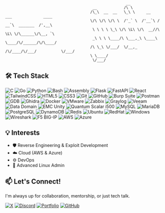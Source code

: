 ```
                                                      __                                    
                                       __            /\ \                                   
                                      /\_\  __  __   \_\ \     __    ___              ____  
                                      \/\ \/\ \/\ \  /'_` \  /'__`\ / __`\  _______  /',__\ 
                                       \ \ \ \ \_\ \/\ \L\ \/\  __//\ \L\ \/\______\/\__, `\
                                       _\ \ \ \____/\ \___,_\ \____\ \____/\/______/\/\____/
                                      /\ \_\ \/___/  \/__,_ /\/____/\/___/           \/___/ 
                                      \ \____/                                              
                                       \/___/ 
 ```

## 🛠️ Tech Stack
![C](https://img.shields.io/badge/C-00599C?style=flat&logo=c&logoColor=white)
![Go](https://img.shields.io/badge/Go-00ADD8?style=flat&logo=go&logoColor=white)
![Python](https://img.shields.io/badge/Python-3776AB?style=flat&logo=python&logoColor=white)
![Bash](https://img.shields.io/badge/Bash-121011?style=flat&logo=gnubash&logoColor=white)
![Assembly](https://img.shields.io/badge/x64_Assembly-181818?style=flat&logoColor=white)
![Flask](https://img.shields.io/badge/Flask-000?style=flat&logo=flask&logoColor=white)
![FastAPI](https://img.shields.io/badge/FastAPI-08C6C6?style=flat&logo=fastapi&logoColor=white)
![React](https://img.shields.io/badge/React-20232a?style=flat&logo=react&logoColor=61dafb)
![TailwindCSS](https://img.shields.io/badge/Tailwind_CSS-38B2AC?style=flat&logo=tailwind-css&logoColor=white)
![HTML5](https://img.shields.io/badge/HTML5-E34F26?style=flat&logo=html5&logoColor=white)
![CSS3](https://img.shields.io/badge/CSS3-1572B6?style=flat&logo=css3&logoColor=white)
![Git](https://img.shields.io/badge/Git-F05033?style=flat&logo=git&logoColor=white)
![GitHub](https://img.shields.io/badge/GitHub-121011?style=flat&logo=github&logoColor=white)
![Burp Suite](https://img.shields.io/badge/Burp_Suite-4A1D12?style=flat&logo=burpsuite&logoColor=white)
![Postman](https://img.shields.io/badge/Postman-FF6C37?style=flat&logo=postman&logoColor=white)
![GDB](https://img.shields.io/badge/GDB-1B1F23?style=flat&logo=gnu&logoColor=white)
![Ghidra](https://img.shields.io/badge/Ghidra-F80000?style=flat&logo=ghidra&logoColor=white)
![Docker](https://img.shields.io/badge/Docker-00A3C4?style=flat&logo=docker&logoColor=white)
![VMware](https://img.shields.io/badge/VMware-007CBA?style=flat&logo=vmware&logoColor=white)
![Zabbix](https://img.shields.io/badge/Zabbix-FF6600?style=flat&logo=zabbix&logoColor=white)
![Graylog](https://img.shields.io/badge/Graylog-3C3F41?style=flat&logo=graylog&logoColor=white)
![Veeam](https://img.shields.io/badge/Veeam-00B336?style=flat&logo=veeam&logoColor=white)
![Data Domain](https://img.shields.io/badge/Data%20Domain-4D92B7?style=flat&logo=dell&logoColor=white)
![EMC Unity](https://img.shields.io/badge/EMC%20Unity-0052CC?style=flat&logo=dell&logoColor=white)
![Quantum Scalar i500](https://img.shields.io/badge/Quantum_Scalar_i500-0052CC?style=flat&logo=quantum&logoColor=white)
![MySQL](https://img.shields.io/badge/MySQL-00A6D6?style=flat&logo=mysql&logoColor=white)
![MariaDB](https://img.shields.io/badge/MariaDB-003545?style=flat&logo=mysql&logoColor=white)
![PostgreSQL](https://img.shields.io/badge/PostgreSQL-4169E1?style=flat&logo=postgresql&logoColor=white)
![DynamoDB](https://img.shields.io/badge/DynamoDB-0255F0?style=flat&logo=amazondynamodb&logoColor=white)
![Redis](https://img.shields.io/badge/Redis-D92B1F?style=flat&logo=redis&logoColor=white)
![Ubuntu](https://img.shields.io/badge/Ubuntu-E95420?style=flat&logo=ubuntu&logoColor=white)
![RedHat](https://img.shields.io/badge/RedHat-E00000?style=flat&logo=redhat&logoColor=white)
![Windows](https://img.shields.io/badge/Windows-0078D6?style=flat&logo=windows&logoColor=white)
![Wireshark](https://img.shields.io/badge/Wireshark-15B1D5?style=flat&logo=wireshark&logoColor=white)
![F5 BIG-IP](https://img.shields.io/badge/F5_BIG--IP-FF001F?style=flat&logo=f5&logoColor=white)
![AWS](https://img.shields.io/badge/AWS-FF9900?style=flat&logo=amazon&logoColor=white)
![Azure](https://img.shields.io/badge/Azure-0072C6?style=flat&logo=microsoftazure&logoColor=white)



## 💡 Interests

- 🛡️ Reverse Engineering & Exploit Development
- ☁️ Cloud (AWS & Azure)
- ⚙️ DevOps
- 🐧 Advanced Linux Admin



## 📫 Let's Connect!

I'm always up for collaboration, mentorship, or just tech talk.

[![X](https://img.shields.io/badge/X-%400xj_o_s-000000?style=flat&logo=twitter&logoColor=white)](https://x.com/0xj_o_s)
[![Discord](https://img.shields.io/badge/Discord-@j__o__s-5865F2?style=flat&logo=discord&logoColor=white)](https://discord.com/)
[![Portfolio](https://img.shields.io/badge/Portfolio-Visit_My_Site-0A66C2?style=flat&logo=googlechrome&logoColor=white)](https://judeo-s.github.io/portfolio/)
[![GitHub](https://img.shields.io/badge/GitHub-judeo--s-121011?style=flat&logo=github&logoColor=white)](https://github.com/judeo-s)

